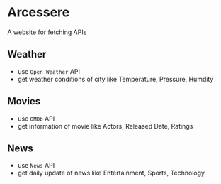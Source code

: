 # Arcessere
A website for fetching APIs

## Weather
* use `Open Weather` API
* get weather conditions of city like Temperature, Pressure, Humdity

## Movies
* use `OMDb` API
* get information of movie like Actors, Released Date, Ratings

## News
* use `News` API
* get daily update of news like Entertainment, Sports, Technology